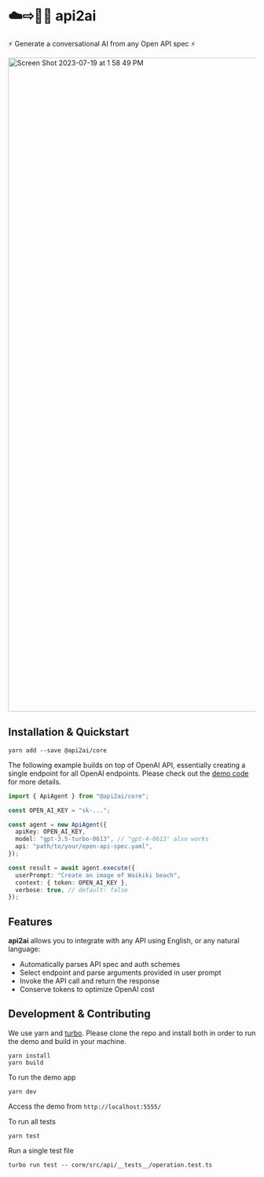 # ☁️⇨🤖🧠 api2ai

⚡ Generate a conversational AI from any Open API spec ⚡

<img width="1330" alt="Screen Shot 2023-07-19 at 1 58 49 PM" src="https://github.com/mquan/api2ai/assets/138784/90393491-57e1-44e0-955a-4aa1e1673266">

## Installation & Quickstart

`yarn add --save @api2ai/core`

The following example builds on top of OpenAI API, essentially creating a single endpoint for all OpenAI endpoints. Please check out the [demo code](https://github.com/mquan/api2ai/blob/main/demo/pages/api/ai.ts) for more details.

```typescript
import { ApiAgent } from "@api2ai/core";

const OPEN_AI_KEY = "sk-...";

const agent = new ApiAgent({
  apiKey: OPEN_AI_KEY,
  model: "gpt-3.5-turbo-0613", // "gpt-4-0613" also works
  api: "path/to/your/open-api-spec.yaml",
});

const result = await agent.execute({
  userPrompt: "Create an image of Waikiki beach",
  context: { token: OPEN_AI_KEY },
  verbose: true, // default: false
});
```

## Features

**api2ai** allows you to integrate with any API using English, or any natural language:

- Automatically parses API spec and auth schemes
- Select endpoint and parse arguments provided in user prompt
- Invoke the API call and return the response
- Conserve tokens to optimize OpenAI cost

## Development & Contributing

We use yarn and [turbo](https://turbo.build/). Please clone the repo and install both in order to run the demo and build in your machine.

```
yarn install
yarn build
```

To run the demo app

`yarn dev`

Access the demo from `http://localhost:5555/`

To run all tests

`yarn test`

Run a single test file

`turbo run test -- core/src/api/__tests__/operation.test.ts`
